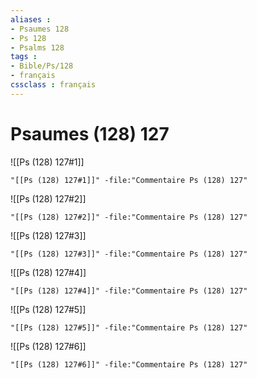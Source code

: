 ```yaml
---
aliases : 
- Psaumes 128
- Ps 128
- Psalms 128
tags : 
- Bible/Ps/128
- français
cssclass : français
---
```


# Psaumes (128) 127

![[Ps (128) 127#1]]

```query
"[[Ps (128) 127#1]]" -file:"Commentaire Ps (128) 127"
```

![[Ps (128) 127#2]]

```query
"[[Ps (128) 127#2]]" -file:"Commentaire Ps (128) 127"
```

![[Ps (128) 127#3]]

```query
"[[Ps (128) 127#3]]" -file:"Commentaire Ps (128) 127"
```

![[Ps (128) 127#4]]

```query
"[[Ps (128) 127#4]]" -file:"Commentaire Ps (128) 127"
```

![[Ps (128) 127#5]]

```query
"[[Ps (128) 127#5]]" -file:"Commentaire Ps (128) 127"
```

![[Ps (128) 127#6]]

```query
"[[Ps (128) 127#6]]" -file:"Commentaire Ps (128) 127"
```

